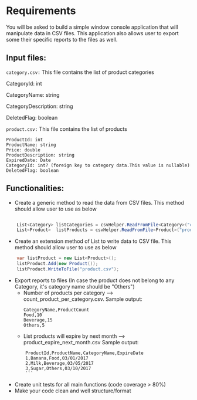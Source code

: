 # Requirements

You will be asked to build a simple window console application that will manipulate data in CSV files.
This application also allows user to export some their specific reports to the files as well.

## Input files:
```category.csv:``` This file contains the list of product categories

CategoryId: int

CategoryName: string

CategoryDescription: string

DeletedFlag: boolean


```product.csv:``` This file contains the list of products
```
ProductId: int
ProductName: string
Price: double
ProductDescription: string
ExpiredDate: Date
CategoryId: int? (foreign key to category data.This value is nullable)
DeletedFlag: boolean
```
## Functionalities:
- Create a generic method to read the data from CSV files. This method should allow user to use as below
```csharp

    List<Category> listCategories = csvHelper.ReadFromFile<Category>("category.csv");
    List<Product>  listProducts = csvHelper.ReadFromFile<Product>("product.csv");
```
- Create an extension method of List<T> to write data to CSV file. This method should allow user to use as below

```csharp 
    var listProduct = new List<Product>();
    listProduct.Add(new Product());
    listProduct.WriteToFile("product.csv");
```
- Export reports to files (In case the product does not belong to any Category, it's category name should be "Others")
    + Number of products per category --> count_product_per_category.csv.
    Sample output: 
        ```
        CategoryName,ProductCount
        Food,10
        Beverage,15
        Others,5
        ```
    + List products will expire by next month --> product_expire_next_month.csv
    Sample output: 
    ```
        ProductId,ProductName,CategoryName,ExpireDate
        1,Banana,Food,03/01/2017
        2,Milk,Beverage,03/05/2017
        3,Sugar,Others,03/10/2017
        ```
- Create unit tests for all main functions (code coverage > 80%)
- Make your code clean and well structure/format
